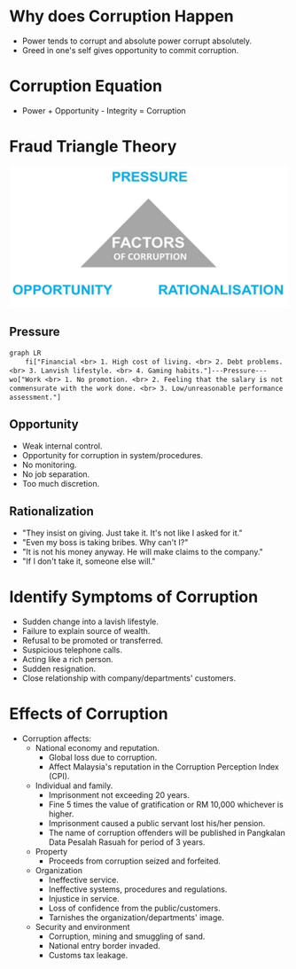 # Why does Corruption Happen

* Power tends to corrupt and absolute power corrupt absolutely.
* Greed in one's self gives opportunity to commit corruption.

# Corruption Equation

* Power + Opportunity - Integrity = Corruption

# Fraud Triangle Theory

![Fraud Triangle](img/fraud-triangle.png)

## Pressure

```mermaid
graph LR
    fi["Financial <br> 1. High cost of living. <br> 2. Debt problems. <br> 3. Lanvish lifestyle. <br> 4. Gaming habits."]---Pressure---wo["Work <br> 1. No promotion. <br> 2. Feeling that the salary is not commensurate with the work done. <br> 3. Low/unreasonable performance assessment."]
```

## Opportunity

* Weak internal control.
* Opportunity for corruption in system/procedures.
* No monitoring.
* No job separation.
* Too much discretion.

## Rationalization

* "They insist on giving. Just take it. It's not like I asked for it."
* "Even my boss is taking bribes. Why can't I?"
* "It is not his money anyway. He will make claims to the company."
* "If I don't take it, someone else will."

# Identify Symptoms of Corruption

* Sudden change into a lavish lifestyle.
* Failure to explain source of wealth.
* Refusal to be promoted or transferred.
* Suspicious telephone calls.
* Acting like a rich person.
* Sudden resignation.
* Close relationship with company/departments' customers.

# Effects of Corruption

* Corruption affects:
  * National economy and reputation.
    * Global loss due to corruption.
    * Affect Malaysia's reputation in the Corruption Perception Index (CPI).
  * Individual and family.
    * Imprisonment not exceeding 20 years.
    * Fine 5 times the value of gratification or RM 10,000 whichever is higher.
    * Imprisonment caused a public servant lost his/her pension.
    * The name of corruption offenders will be published in Pangkalan Data Pesalah Rasuah for period of 3 years.
  * Property
    * Proceeds from corruption seized and forfeited.
  * Organization
    * Ineffective service.
    * Ineffective systems, procedures and regulations.
    * Injustice in service.
    * Loss of confidence from the public/customers.
    * Tarnishes the organization/departments' image.
  * Security and environment
    * Corruption, mining and smuggling of sand.
    * National entry border invaded.
    * Customs tax leakage.